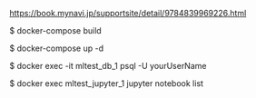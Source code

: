 https://book.mynavi.jp/supportsite/detail/9784839969226.html

$ docker-compose build

$ docker-compose up -d

$ docker exec -it mltest_db_1 psql -U yourUserName

$ docker exec mltest_jupyter_1 jupyter notebook list
